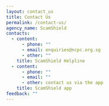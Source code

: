 ```yaml
---
layout: contact_us
title: Contact Us
permalink: /contact-us/
agency_name: ScamShield
contacts:
  - content:
      - phone: ""
      - email: enquiries@ncpc.org.sg
      - other: ""
    title: ScamShield Helpline
  - content:
      - phone: ""
      - email: ""
      - other: contact us via the app
    title: ScamShield app
feedback: ""
---
```

